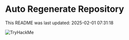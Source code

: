 # Auto Regenerate Repository

This README was last updated: 2025-02-01 07:31:18

 ![TryHackMe](https://tryhackme.com/badge/533634)